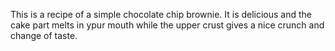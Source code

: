 This is a recipe of a simple chocolate chip brownie. It is delicious and the cake part melts in ypur mouth while the upper crust gives a nice crunch and change of taste.